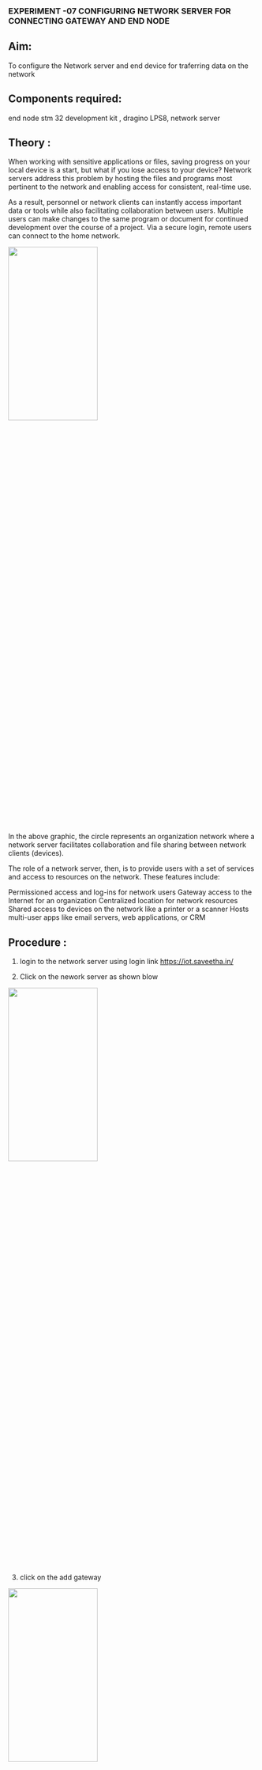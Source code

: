  ### EXPERIMENT -07 CONFIGURING NETWORK SERVER FOR CONNECTING GATEWAY AND END NODE 
 
## Aim: 
To  configure  the Network server and end device for traferring data on the network
## Components required: 
end node stm 32 development kit , dragino LPS8, network server 

## Theory :
When working with sensitive applications or files, saving progress on your local device is a start, but what if you lose access to your device? Network servers address this problem by hosting the files and programs most pertinent to the network and enabling access for consistent, real-time use. 

As a result, personnel or network clients can instantly access important data or tools while also facilitating collaboration between users. Multiple users can make changes to the same program or document for continued development over the course of a project. Via a secure login, remote users can connect to the home network.

<img height=30% width=60% src="https://github.com/vasanthkumarch/EXPERIMENT-07-CONFIGURING-NETWORK-SERVER-FOR-CONNECTING-GATEWAY-AND-END-NODE-/assets/36288975/59db9b76-ddd5-4d6a-9075-8db233f5e479">


In the above graphic, the circle represents an organization network where a network server facilitates collaboration and file sharing between network clients (devices).

 The role of a network server, then, is to provide users with a set of services and access to resources on the network. These features include:

Permissioned access and log-ins for network users Gateway access to the Internet for an organization Centralized location for network resources  Shared access to devices on the network like a printer or a scanner Hosts multi-user apps like email servers, web applications, or CRM

## Procedure :

 1. login to the network server using login link  https://iot.saveetha.in/
 
 2. Click on the nework server as shown blow 

<img height=30% width=60% src="https://github.com/vasanthkumarch/EXPERIMENT-07-CONFIGURING-NETWORK-SERVER-FOR-CONNECTING-GATEWAY-AND-END-NODE-/assets/36288975/1bd434ca-1426-4102-8384-94473483543e">

 3. click on the add gateway 

<img height=30% width=60% src="https://github.com/vasanthkumarch/EXPERIMENT-07-CONFIGURING-NETWORK-SERVER-FOR-CONNECTING-GATEWAY-AND-END-NODE-/assets/36288975/47c2e08d-6598-4437-8b07-f213d6f3b8ac">

<img height=30% width=60% src="https://github.com/vasanthkumarch/EXPERIMENT-07-CONFIGURING-NETWORK-SERVER-FOR-CONNECTING-GATEWAY-AND-END-NODE-/assets/36288975/e62ff028-99bc-485e-9808-fbb6e124f8b2">

<img height=30% width=60% src="https://github.com/vasanthkumarch/EXPERIMENT-07-CONFIGURING-NETWORK-SERVER-FOR-CONNECTING-GATEWAY-AND-END-NODE-/assets/36288975/a2e3ae58-6402-49e8-8f96-679059c1842c">

4. click on the lora options , lora - frequency plan 

5. click on channel s and create a new channel after which you can add a new end device 

<img height=30% width=60% src="https://github.com/vasanthkumarch/EXPERIMENT-07-CONFIGURING-NETWORK-SERVER-FOR-CONNECTING-GATEWAY-AND-END-NODE-/assets/36288975/1fb72be5-e48d-4cde-a329-0cfb0d29070f">

6. add the attributesin the end device as  shown below 

<img height=30% width=60% src="https://github.com/vasanthkumarch/EXPERIMENT-07-CONFIGURING-NETWORK-SERVER-FOR-CONNECTING-GATEWAY-AND-END-NODE-/assets/36288975/00bff30b-42fc-42d5-9540-285d270e41cb">

7.using AT commands configure end device in serial port utility
AT Commands to set initially (Mandatory)
 AT+FDR // To do factory data reset
 AT+NJM=1 // To set OTAA mode
 AT+ADR=1 // To enable the ADR
 AT+TDC=600000 // To set the default sampling interval as 10 minutes
(Should not give below 5 minutes)
 AT+CLASS=C // To set class C
 AT+DEUI=XX XX XX XX XX XX XX XX // To set Device EUI key
 AT+APPEUI=XX XX XX XX XX XX XX XX // To set APP EUI key
 AT+APPEUI=XX XX XX XX XX XX XX XX XX XX XX XX XX XX XX XX //
To set APP Key
 ATZ // To take effective action on below settings (As like saving)



## OUTPUT 
```
NAME: KISHORE
REF.NO:212222110020
```
<img height=30% width=60% src="https://github.com/vasanthkumarch/EXPERIMENT-07-CONFIGURING-NETWORK-SERVER-FOR-CONNECTING-GATEWAY-AND-END-NODE-/assets/36288975/858435f2-2f59-435d-ad3f-7ecd377bd0da">
<img height=30% width=60% src="https://github.com/KSIHORE/EXPERIMENT-07-CONFIGURING-NETWORK-SERVER-FOR-CONNECTING-GATEWAY-AND-END-NODE-/assets/151484879/870da22b-bde4-4fc5-9d8b-9b59116cbf0b">
<img height=30% width=60% src="https://github.com/KSIHORE/EXPERIMENT-07-CONFIGURING-NETWORK-SERVER-FOR-CONNECTING-GATEWAY-AND-END-NODE-/assets/151484879/bdee976b-b85c-45fe-be4d-ccd3d6e02310">




## Results: 

  The Network server and end device for traferring data on the network has been accomplished.

